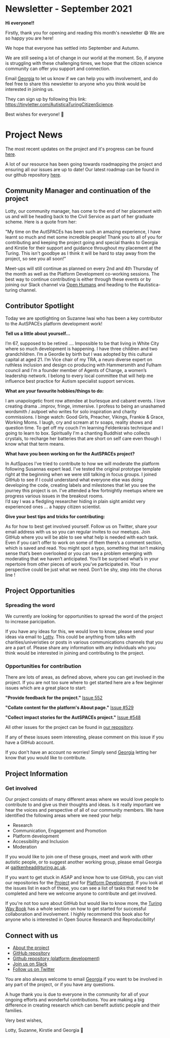 # Newsletter - September 2021

**Hi everyone!!**

Firstly, thank you for opening and reading this month's newsletter 😄 We are so happy you are here!

We hope that everyone has settled into September and Autumn.

We are still seeing a lot of change in our world at the moment. 
So, if anyone is struggling with these challenging times, we hope that the citizen science community can offer you support and connection.

Email [Georgia](mailto:gaitkenhead@turing.ac.uk) to let us know if we can help you with involvement, and do feel free to share this newsletter to anyone who you think would be interested in joining us.

They can sign up by following this link: https://tinyletter.com/AutisticaTuringCitizenScience.

Best wishes for everyone! 💮

# Project News

The most recent updates on the project and it's progress can be found [here](https://github.com/alan-turing-institute/AutisticaCitizenScience/tree/master/project-management/project-updates).

A lot of our resource has been going towards roadmapping the project and ensuring all our issues are up to date! 
Our latest roadmap can be found in our github repository [here](https://github.com/alan-turing-institute/AutisticaCitizenScience/tree/master/project-management/project-roadmap).

## Community Manager and continuation of the project

Lotty, our community manager, has come to the end of her placement with us and will be heading back to the Civil Service as part of her graduate scheme.
Here is a quote from her:

"My time on the AutSPACEs has been such an amazing experience, I have learnt so much and met some incredible people! Thank you to all of you for contributing and keeping the project going and special thanks to Georgia and Kirstie for their support and guidance throughout my placement at the Turing. This isn't goodbye as I think it will be hard to stay away from the project, so see you all soon!"

Meet-ups will still continue as planned on every 2nd and 4th Thursday of the month as well as the Platform Development co-working sessions.
The best way to continue contributing is either through these events or by joining our Slack channel via [Open Humans](https://slackin.openhumans.org/) and heading to the #autistica-turing channel. 

## Contributor Spotlight

Today we are spotlighting on Suzanne Iwai who has been a key contributor to the AutSPACEs platform development work! 

**Tell us a little about yourself...**

I’m 67, supposed to be retired …. 
Impossible to be that living in White City where so much development is happening.
I have three children and two grandchildren.
I’m a Geordie by birth but l was adopted by this cultural capital at aged 21. 
I’m Vice chair of my TRA, a neuro diverse expert on ruthless  inclusion and design co producing with Hammersmith and Fulham council and I'm a founder member of Agents of Change, a women’s leadership network. 
I belong to every local committee that will help me influence best practice for Autism specialist support services.

**What are your favourite hobbies/things to do:**

I am unapologetic front row attendee at burlesque and cabaret events. 
I love creating drama ..improv, fringe, immersive. 
I profess to being an unashamed wordsmith / autpoet who writes for solo inspiration and charity commissions. 
I binge watch: Good Girls, Preacher, Vikings, Frankie & Grace, Working Moms. 
I laugh, cry and scream at tv soaps, reality shows and question time. 
To get off my couch I'm learning Feldenkrais technique and l going to learn to box.
Spiritually I'm a chanting Buddhist who collects crystals, to recharge her batteries that are short on self care even though l know what that term means.

**What have you been working on for the AutSPACEs project?**

In AutSpaces l’ve tried to contribute to how we will moderate the platform following Susannas expert lead. 
I’ve tested the original prototype template right at the beginning when we were still talking in focus groups. 
I joined GitHub to see if l could understand what everyone else  was doing developing the code, creating labels and  milestones that let you see the journey this project is on. 
I’ve attended a few fortnightly meetups where we progress various issues in the breakout rooms.  
I’d say l was a fledgling researcher hiding in plain sight amidst very experienced ones … a happy citizen scientist.

**Give your best tips and tricks for contributing:**

As for how to  best get involved yourself. 
Follow us on Twitter, share your email address with us so you can regular invites to our meetups. 
Join GitHub where you will be able to see what help is needed with each task. 
Even if you can’t offer to work on some of them there’s a comment section, which is saved and read. 
You might spot a typo, something that isn’t making sense that’s been overlooked or you can see a problem emerging with moderating that we haven’t anticipated. 
You’ll be surprised what’s in your repertoire from other pieces of work you’ve participated in. 
Your perspective could be just what we need. 
Don’t be shy, step into the chorus line ! 

## Project Opportunities

### Spreading the word

We currently are looking for opportunities to spread the word of the project to increase paricipation. 

If you have any ideas for this, we would love to know, please send your ideas via email to [Lotty](ccoupat@turing.ac.uk).
This could be anything from talks with charities/univeristies or posts in various communications channels that you are a part of. 
Please share any information with any individuals who you think would be interested in joining and contributing to the project.

### Opportunities for contribution

There are lots of areas, as defined above, where you can get involved in the project. 
If you are not too sure where to get started here are a few beginner issues which are a great place to start:

**"Provide feedback for the project."** [Issue 552](https://github.com/alan-turing-institute/AutisticaCitizenScience/issues/552)

**"Collate content for the platform's About page."** [Issue #529](https://github.com/alan-turing-institute/AutisticaCitizenScience/issues/529)

**"Collect impact stories for the AutSPACEs project."** [Issue #548](https://github.com/alan-turing-institute/AutisticaCitizenScience/issues/548)

All other issues for the project can be found in [our repository](https://github.com/alan-turing-institute/AutisticaCitizenScience/issues).

If any of these issues seem interesting, please comment on this issue if you have a GitHub account. 

If you don't have an account no worries! 
Simply send [Georgia](mailto:gaitkenhead@turing.ac.uk) letting her know that you would like to contribute. 

## Project Information

### Get involved

Our project consists of many different areas where we would love people to contribute to and give us their thoughts and ideas.
Is it really important we hear the voices and perspective of all of our community members. 
We have identified the following areas where we need your help:

*  Research
*  Communication, Engagement and Promotion
*  Platform development
*  Accessibility and Inclusion 
*  Moderation

If you would like to join one of these groups, meet and work with other autistic people, or to suggest another working group, please email Georgia at [gaitkenhead@turing.ac.uk](mailto:gaitkenhead@turing.ac.uk).

If you want to get stuck in ASAP and know how to use GitHub, you can visit our repositories for the [Project](https://github.com/alan-turing-institute/AutisticaCitizenScience) and for [Platform Development](https://github.com/alan-turing-institute/AutSPACEs). If you look at the issues list in each of these, you can see a list of tasks that need to be completed and here we welcome anyone to contribute and get involved. 

If you're not too sure about GitHub but would like to know more, the [Turing Way Book](https://the-turing-way.netlify.app/collaboration/github-novice.html) has a whole section on how to get started for successful collaboration and involvement.
I highly recommend this book also for anyone who is interested in Open Source Research and Reproducibility! 


## Connect with us

* [About the project](https://alan-turing-institute.github.io/AutisticaCitizenScience/)
* [GitHub repository](https://github.com/alan-turing-institute/AutisticaCitizenScience)
* [Github repository (platform development)](https://github.com/alan-turing-institute/AutSPACEs) 
* [Join us on Slack](https://slackin.openhumans.org/)
* [Follow us on Twitter](https://twitter.com/AutSpaces)

You are also always welcome to email [Georgia](mailto:gaitkenhead@turing.ac.uk) if you want to be involved in any part of the project, or if you have any questions.

A huge thank you is due to everyone in the community for all of your ongoing efforts and wonderful contributions. 
You are making a big difference in creating research which can benefit autistic people and their families.

Very best wishes,

Lotty, Suzanne, Kirstie and Georgia 💮
